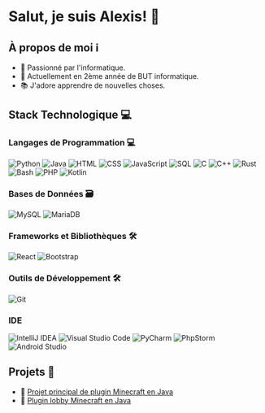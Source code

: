 # Salut, je suis Alexis! 👋

## À propos de moi ℹ️

- 🌱 Passionné par l'informatique.
- 💼 Actuellement en 2ème année de BUT informatique.
- 📚 J'adore apprendre de nouvelles choses. 

## Stack Technologique 💻

### Langages de Programmation 💻

![Python](https://img.shields.io/badge/-Python-3776AB?style=for-the-badge&logo=python&logoColor=white)
![Java](https://img.shields.io/badge/-Java-007396?style=for-the-badge&logo=java&logoColor=white)
![HTML](https://img.shields.io/badge/-HTML-E34F26?style=for-the-badge&logo=html5&logoColor=white)
![CSS](https://img.shields.io/badge/-CSS-1572B6?style=for-the-badge&logo=css3&logoColor=white)
![JavaScript](https://img.shields.io/badge/-JavaScript-F7DF1E?style=for-the-badge&logo=javascript&logoColor=black)
![SQL](https://img.shields.io/badge/-SQL-4479A1?style=for-the-badge&logo=mysql&logoColor=white)
![C](https://img.shields.io/badge/-C-A8B9CC?style=for-the-badge&logo=c&logoColor=white)
![C++](https://img.shields.io/badge/-C++-00599C?style=for-the-badge&logo=c%2B%2B&logoColor=white)
![Rust](https://img.shields.io/badge/-Rust-000000?style=for-the-badge&logo=rust&logoColor=E57324)
![Bash](https://img.shields.io/badge/-Bash-4EAA25?style=for-the-badge&logo=gnu-bash&logoColor=white)
![PHP](https://img.shields.io/badge/-PHP-777BB4?style=for-the-badge&logo=php&logoColor=white)
![Kotlin](https://img.shields.io/badge/-Kotlin-0095D5?style=for-the-badge&logo=kotlin&logoColor=white)

### Bases de Données 🗃️

![MySQL](https://img.shields.io/badge/-MySQL-4479A1?style=for-the-badge&logo=mysql&logoColor=white)
![MariaDB](https://img.shields.io/badge/-MariaDB-003545?style=for-the-badge&logo=mariadb&logoColor=white)

### Frameworks et Bibliothèques 🛠️

![React](https://img.shields.io/badge/-React-61DAFB?style=for-the-badge&logo=react&logoColor=white)
![Bootstrap](https://img.shields.io/badge/-Bootstrap-563D7C?style=for-the-badge&logo=bootstrap&logoColor=white)

### Outils de Développement 🛠️

![Git](https://img.shields.io/badge/-Git-F05032?style=for-the-badge&logo=git&logoColor=white)

### IDE

![IntelliJ IDEA](https://img.shields.io/badge/-IntelliJ%20IDEA-000000?style=for-the-badge&logo=intellij-idea&logoColor=white)
![Visual Studio Code](https://img.shields.io/badge/-Visual%20Studio%20Code-007ACC?style=for-the-badge&logo=visual-studio-code&logoColor=white)
![PyCharm](https://img.shields.io/badge/-PyCharm-000000?style=for-the-badge&logo=pycharm&logoColor=white)
![PhpStorm](https://img.shields.io/badge/-PhpStorm-000000?style=for-the-badge&logo=phpstorm&logoColor=white)
![Android Studio](https://img.shields.io/badge/-Android%20Studio-3DDC84?style=for-the-badge&logo=android-studio&logoColor=white)

## Projets 🚀

- 🚀 [Projet principal de plugin Minecraft en Java](https://github.com/RedSpash/DeadPVP-Core)
- 🚀 [Plugin lobby Minecraft en Java](https://github.com/RedSpash/DeadPVP-Lobby-2)
